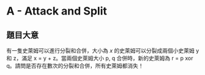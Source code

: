 # A - Attack and Split

## 題目大意

有一隻史萊姆可以進行分裂和合併，大小為 $x$ 的史萊姆可以分裂成兩個小史萊姆 y 和 z，滿足 x = y + z。當兩個史萊姆大小 p, q 合併時，新的史萊姆為 r = p xor q。請問是否存在數次的分裂和合併，所有史萊姆都消失！